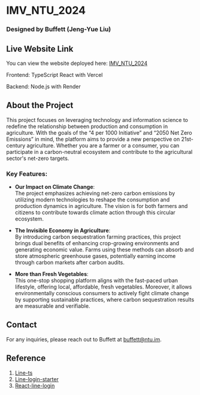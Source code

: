 # IMV_NTU_2024

### Designed by Buffett (Jeng-Yue Liu)

## Live Website Link
You can view the website deployed here: [IMV_NTU_2024](https://imv-ntu-2024.vercel.app/)

Frontend: TypeScript React with Vercel<br>

Backend: Node.js with Render<br>

## About the Project

This project focuses on leveraging technology and information science to redefine the relationship between production and consumption in agriculture. With the goals of the “4 per 1000 Initiative” and “2050 Net Zero Emissions” in mind, the platform aims to provide a new perspective on 21st-century agriculture. Whether you are a farmer or a consumer, you can participate in a carbon-neutral ecosystem and contribute to the agricultural sector's net-zero targets.

### Key Features:

- **Our Impact on Climate Change**:  
  The project emphasizes achieving net-zero carbon emissions by utilizing modern technologies to reshape the consumption and production dynamics in agriculture. The vision is for both farmers and citizens to contribute towards climate action through this circular ecosystem.

- **The Invisible Economy in Agriculture**:  
  By introducing carbon sequestration farming practices, this project brings dual benefits of enhancing crop-growing environments and generating economic value. Farms using these methods can absorb and store atmospheric greenhouse gases, potentially earning income through carbon markets after carbon audits.

- **More than Fresh Vegetables**:  
  This one-stop shopping platform aligns with the fast-paced urban lifestyle, offering local, affordable, fresh vegetables. Moreover, it allows environmentally conscious consumers to actively fight climate change by supporting sustainable practices, where carbon sequestration results are measurable and verifiable.

## Contact

For any inquiries, please reach out to Buffett at buffett@ntu.im.

## Reference

1. [Line-ts](https://github.com/mesqueeb/line-ts/tree/main)
2. [Line-login-starter](https://github.com/line/line-login-starter/tree/master)
3. [React-line-login](https://github.com/vinhyenvodoi98/reactjs-line-login)
